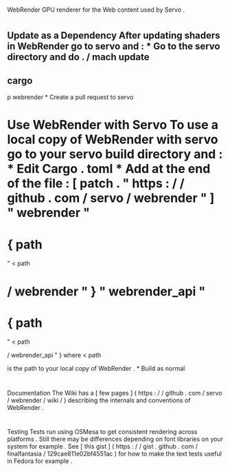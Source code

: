 #
WebRender
GPU
renderer
for
the
Web
content
used
by
Servo
.
#
#
Update
as
a
Dependency
After
updating
shaders
in
WebRender
go
to
servo
and
:
*
Go
to
the
servo
directory
and
do
.
/
mach
update
-
cargo
-
p
webrender
*
Create
a
pull
request
to
servo
#
#
Use
WebRender
with
Servo
To
use
a
local
copy
of
WebRender
with
servo
go
to
your
servo
build
directory
and
:
*
Edit
Cargo
.
toml
*
Add
at
the
end
of
the
file
:
[
patch
.
"
https
:
/
/
github
.
com
/
servo
/
webrender
"
]
"
webrender
"
=
{
path
=
"
<
path
>
/
webrender
"
}
"
webrender_api
"
=
{
path
=
"
<
path
>
/
webrender_api
"
}
where
<
path
>
is
the
path
to
your
local
copy
of
WebRender
.
*
Build
as
normal
#
#
Documentation
The
Wiki
has
a
[
few
pages
]
(
https
:
/
/
github
.
com
/
servo
/
webrender
/
wiki
/
)
describing
the
internals
and
conventions
of
WebRender
.
#
#
Testing
Tests
run
using
OSMesa
to
get
consistent
rendering
across
platforms
.
Still
there
may
be
differences
depending
on
font
libraries
on
your
system
for
example
.
See
[
this
gist
]
(
https
:
/
/
gist
.
github
.
com
/
finalfantasia
/
129cae811e02bf4551ac
)
for
how
to
make
the
text
tests
useful
in
Fedora
for
example
.
